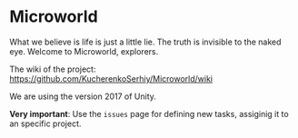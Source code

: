 # Microworld

What we believe is life is just a little lie. The truth is invisible to the naked eye. Welcome to Microworld, explorers.




The wiki of the project: https://github.com/KucherenkoSerhiy/Microworld/wiki

We are using the version 2017 of Unity. 

**Very important**: Use the `issues` page for defining new tasks, assiginig it to an specific project. 
